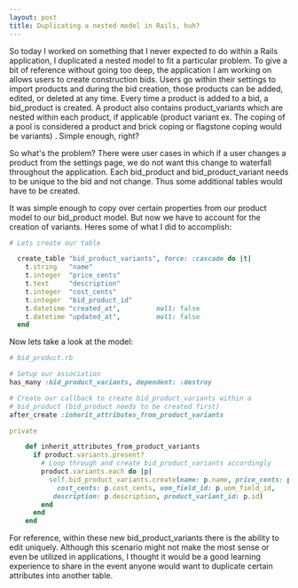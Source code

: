 ```yaml
---
layout: post
title: Duplicating a nested model in Rails, huh?
---
```


So today I worked on something that I never expected to do within a Rails application, I duplicated a nested model to fit a particular problem. To give a bit of reference without going too deep, the application I am working on allows users to create construction bids. Users go within their settings to import products and during the bid creation, those products can be added, edited, or deleted at any time. Every time a product is added to a bid, a bid_product is created. A product also contains product_variants which are nested within each product, if applicable (product variant ex. The coping of a pool is considered a product and brick coping or flagstone coping would be variants) . Simple enough, right?

So what's the problem? There were user cases in which if a user changes a product from the settings page, we do not want this change to waterfall throughout the application. Each bid_product and bid_product_variant needs to be unique to the bid and not change. Thus some additional tables would have to be created.

It was simple enough to copy over certain properties from our product model to our bid_product model. But now we have to account for the creation of variants. Heres some of what I did to accomplish:

```ruby
# Lets create our table

  create_table "bid_product_variants", force: :cascade do |t|
    t.string   "name"
    t.integer  "price_cents"
    t.text     "description"
    t.integer  "cost_cents"
    t.integer  "bid_product_id"
    t.datetime "created_at",         null: false
    t.datetime "updated_at",         null: false
  end
```

Now lets take a look at the model:

```ruby
# bid_product.rb

# Setup our association
has_many :bid_product_variants, dependent: :destroy

# Create our callback to create bid_product_variants within a 
# bid_product (bid_product needs to be created first)
after_create :inherit_attributes_from_product_variants

private

    def inherit_attributes_from_product_variants
      if product.variants.present?
        # Loop through and create bid_product_variants accordingly
        product.variants.each do |p|
          self.bid_product_variants.create(name: p.name, price_cents: p.price_cents,
            cost_cents: p.cost_cents, uom_field_id: p.uom_field_id, 
           description: p.description, product_variant_id: p.id)
        end
      end
    end
```

For reference, within these new bid_product_variants there is the ability to edit uniquely. Although this scenario might not make the most sense or even be utilized in applications, I thought it would be a good learning experience to share in the event anyone would want to duplicate certain attributes into another table.
